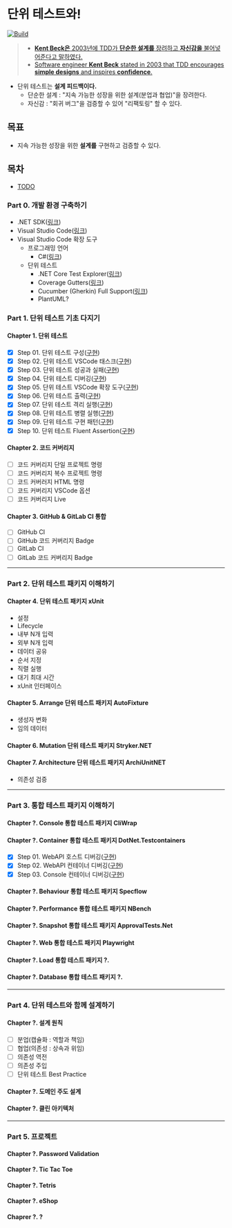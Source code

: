 # 단위 테스트와!

[![Build](https://github.com/hhko/With-UnitTest/actions/workflows/dotnet.yml/badge.svg)](https://github.com/hhko/With-UnitTest/actions/workflows/dotnet.yml)

> - [**Kent Beck은** 2003년에 TDD가 **단순한 설계를** 장려하고 **자신감을** 불어넣어준다고 말하였다.](https://ko.wikipedia.org/wiki/%ED%85%8C%EC%8A%A4%ED%8A%B8_%EC%A3%BC%EB%8F%84_%EA%B0%9C%EB%B0%9C)  
> - [Software engineer **Kent Beck** stated in 2003 that TDD encourages **simple designs** and inspires **confidence**.](https://en.wikipedia.org/wiki/Test-driven_development)  

- 단위 테스트는 **설계 피드백이다.**
  - 단순한 설계 : "지속 가능한 성장을 위한 설계(분업과 협업)"을 장려한다.
  - 자신감 : "회귀 버그"을 검증할 수 있어 "리팩토링" 할 수 있다.

## 목표
- 지속 가능한 성장을 위한 **설계를** 구현하고 검증할 수 있다.

## 목차
- [TODO](./TODO.md)

### Part 0. 개발 환경 구축하기
- .NET SDK([링크](https://dotnet.microsoft.com/en-us/download/dotnet))
- Visual Studio Code([링크](https://code.visualstudio.com/download))
- Visual Studio Code 확장 도구
  - 프로그래밍 언어
    - C#([링크](https://marketplace.visualstudio.com/items?itemName=ms-dotnettools.csharp))
  - 단위 테스트
    - .NET Core Test Explorer([링크](https://marketplace.visualstudio.com/items?itemName=formulahendry.dotnet-test-explorer))
    - Coverage Gutters([링크](https://marketplace.visualstudio.com/items?itemName=ryanluker.vscode-coverage-gutters))
    - Cucumber (Gherkin) Full Support([링크](https://marketplace.visualstudio.com/items?itemName=alexkrechik.cucumberautocomplete))
    - PlantUML?

### Part 1. 단위 테스트 기초 다지기
#### Chapter 1. 단위 테스트
- [x] Step 01. 단위 테스트 구성([구현](./Part1/Ch01/Step01/))
- [x] Step 02. 단위 테스트 VSCode 태스크([구현](./Part1/Ch01/Step02/))
- [x] Step 03. 단위 테스트 성공과 실패([구현](./Part1/Ch01/Step03/))
- [x] Step 04. 단위 테스트 디버깅([구현](./Part1/Ch01/Step04/))
- [x] Step 05. 단위 테스트 VSCode 확장 도구([구현](./Part1/Ch01/Step05/))
- [x] Step 06. 단위 테스트 출력([구현](./Part1/Ch01/Step06/))
- [x] Step 07. 단위 테스트 격리 실행([구현](./Part1/Ch01/Step07/))
- [x] Step 08. 단위 테스트 병렬 실행([구현](./Part1/Ch01/Step08/))
- [x] Step 09. 단위 테스트 구현 패턴([구현](./Part1/Ch01/Step09/))
- [x] Step 10. 단위 테스트 Fluent Assertion([구현](./Part1/Ch01/Step10/))

#### Chapter 2. 코드 커버리지
- [ ] 코드 커버리지 단일 프로젝트 명령
- [ ] 코드 커버리지 복수 프로젝트 명령
- [ ] 코드 커버러지 HTML 명령
- [ ] 코드 커버리지 VSCode 옵션
- [ ] 코드 커버리지 Live

#### Chapter 3. GitHub & GitLab CI 통합
- [ ] GitHub CI
- [ ] GitHub 코드 커버리지 Badge
- [ ] GitLab CI
- [ ] GitLab 코드 커버리지 Badge

---

### Part 2. 단위 테스트 패키지 이해하기
#### Chapter 4. 단위 테스트 패키지 xUnit
- 설정
- Lifecycle
- 내부 N개 입력
- 외부 N개 입력
- 데이터 공유
- 순서 지정
- 직렬 실행
- 대기 최대 시간
- xUnit 인터페이스

#### Chapter 5. Arrange 단위 테스트 패키지 AutoFixture
- 생성자 변화
- 임의 데이터

#### Chapter 6. Mutation 단위 테스트 패키지 Stryker.NET

#### Chapter 7. Architecture 단위 테스트 패키지 ArchiUnitNET
- 의존성 검증

---

### Part 3. 통합 테스트 패키지 이해하기
#### Chapter ?. Console 통합 테스트 패키지 CliWrap

#### Chapter ?. Container 통합 테스트 패키지 DotNet.Testcontainers
- [x] Step 01. WebAPI 호스트 디버깅([구현](./Part3/Ch01/Step01/))
- [x] Step 02. WebAPI 컨테이너 디버깅([구현](./Part3/Ch01/Step02/))
- [x] Step 03. Console 컨테이너 디버깅([구현](./Part3/Ch01/Step03/))

#### Chapter ?. Behaviour 통합 테스트 패키지 Specflow

#### Chapter ?. Performance 통합 테스트 패키지 NBench

#### Chapter ?. Snapshot 통합 테스트 패키지 ApprovalTests.Net

#### Chapter ?. Web 통합 테스트 패키지 Playwright

#### Chapter ?. Load 통합 테스트 패키지 ?.

#### Chapter ?. Database 통합 테스트 패키지 ?.

---

### Part 4. 단위 테스트와 함께 설계하기
#### Chapter ?. 설계 원칙
- [ ] 분업(캡슐화 : 역할과 책임)
- [ ] 협업(의존성 : 상속과 위임)
- [ ] 의존성 역전
- [ ] 의존성 주입
- [ ] 단위 테스트 Best Practice

#### Chapter ?. 도메인 주도 설계

#### Chapter ?. 클린 아키텍처

---

### Part 5. 프로젝트
#### Chapter ?. Password Validation
#### Chapter ?. Tic Tac Toe
#### Chapter ?. Tetris
#### Chapter ?. eShop
#### Chaprer ?. ?
